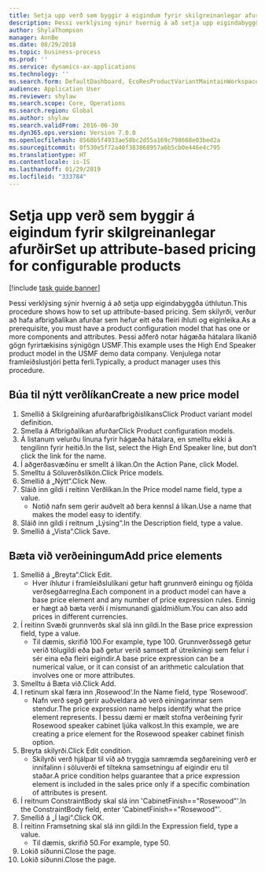 ```yaml
---
title: Setja upp verð sem byggir á eigindum fyrir skilgreinanlegar afurðir
description: Þessi verklýsing sýnir hvernig á að setja upp eigindabyggða úthlutun.
author: ShylaThompson
manager: AnnBe
ms.date: 08/29/2018
ms.topic: business-process
ms.prod: ''
ms.service: dynamics-ax-applications
ms.technology: ''
ms.search.form: DefaultDashboard, EcoResProductVariantMaintainWorkspace, PCProductConfigurationModelListPage, PCPriceModelList, PCPriceModel, PCConstraintEditor
audience: Application User
ms.reviewer: shylaw
ms.search.scope: Core, Operations
ms.search.region: Global
ms.author: shylaw
ms.search.validFrom: 2016-06-30
ms.dyn365.ops.version: Version 7.0.0
ms.openlocfilehash: 8568b5f4933ae58bc2d55a169c798668e03bed2a
ms.sourcegitcommit: 0f530e5f72a40f383868957a6b5cb0e446e4c795
ms.translationtype: HT
ms.contentlocale: is-IS
ms.lasthandoff: 01/29/2019
ms.locfileid: "333784"
---
```

# <a name="set-up-attribute-based-pricing-for-configurable-products"></a><span data-ttu-id="683f2-103">Setja upp verð sem byggir á eigindum fyrir skilgreinanlegar afurðir</span><span class="sxs-lookup"><span data-stu-id="683f2-103">Set up attribute-based pricing for configurable products</span></span>

[!include [task guide banner](../../includes/task-guide-banner.md)]

<span data-ttu-id="683f2-104">Þessi verklýsing sýnir hvernig á að setja upp eigindabyggða úthlutun.</span><span class="sxs-lookup"><span data-stu-id="683f2-104">This procedure shows how to set up attribute-based pricing.</span></span> <span data-ttu-id="683f2-105">Sem skilyrði, verður að hafa afbrigðalíkan afurðar sem hefur eitt eða fleiri íhluti og eiginleika.</span><span class="sxs-lookup"><span data-stu-id="683f2-105">As a prerequisite, you must have a product configuration model that has one or more components and attributes.</span></span> <span data-ttu-id="683f2-106">Þessi aðferð notar hágæða hátalara líkanið gögn fyrirtækisins sýnigögn USMF.</span><span class="sxs-lookup"><span data-stu-id="683f2-106">This example uses the High End Speaker product model in the USMF demo data company.</span></span> <span data-ttu-id="683f2-107">Venjulega notar framleiðslustjóri þetta ferli.</span><span class="sxs-lookup"><span data-stu-id="683f2-107">Typically, a product manager uses this procedure.</span></span>


## <a name="create-a-new-price-model"></a><span data-ttu-id="683f2-108">Búa til nýtt verðlíkan</span><span class="sxs-lookup"><span data-stu-id="683f2-108">Create a new price model</span></span>
1. <span data-ttu-id="683f2-109">Smellið á Skilgreining afurðarafbrigðislíkans</span><span class="sxs-lookup"><span data-stu-id="683f2-109">Click Product variant model definition.</span></span>
2. <span data-ttu-id="683f2-110">Smella á Afbrigðalíkan afurðar</span><span class="sxs-lookup"><span data-stu-id="683f2-110">Click Product configuration models.</span></span>
3. <span data-ttu-id="683f2-111">Á listanum velurðu línuna fyrir hágæða hátalara, en smelltu ekki á tengilinn fyrir heitið.</span><span class="sxs-lookup"><span data-stu-id="683f2-111">In the list, select the High End Speaker line, but don’t click the link for the name.</span></span>
4. <span data-ttu-id="683f2-112">Í aðgerðasvæðinu er smellt á líkan.</span><span class="sxs-lookup"><span data-stu-id="683f2-112">On the Action Pane, click Model.</span></span>
5. <span data-ttu-id="683f2-113">Smelltu á Söluverðslíkön.</span><span class="sxs-lookup"><span data-stu-id="683f2-113">Click Price models.</span></span>
6. <span data-ttu-id="683f2-114">Smellið á „Nýtt“.</span><span class="sxs-lookup"><span data-stu-id="683f2-114">Click New.</span></span>
7. <span data-ttu-id="683f2-115">Sláið inn gildi í reitinn Verðlíkan.</span><span class="sxs-lookup"><span data-stu-id="683f2-115">In the Price model name field, type a value.</span></span>
    * <span data-ttu-id="683f2-116">Notið nafn sem gerir auðvelt að bera kennsl á líkan.</span><span class="sxs-lookup"><span data-stu-id="683f2-116">Use a name that makes the model easy to identify.</span></span>  
8. <span data-ttu-id="683f2-117">Sláið inn gildi í reitnum „Lýsing“.</span><span class="sxs-lookup"><span data-stu-id="683f2-117">In the Description field, type a value.</span></span>
9. <span data-ttu-id="683f2-118">Smellið á „Vista“.</span><span class="sxs-lookup"><span data-stu-id="683f2-118">Click Save.</span></span>

## <a name="add-price-elements"></a><span data-ttu-id="683f2-119">Bæta við verðeiningum</span><span class="sxs-lookup"><span data-stu-id="683f2-119">Add price elements</span></span>
1. <span data-ttu-id="683f2-120">Smellið á „Breyta“.</span><span class="sxs-lookup"><span data-stu-id="683f2-120">Click Edit.</span></span>
    * <span data-ttu-id="683f2-121">Hver íhlutur í framleiðslulíkani getur haft grunnverð einingu og fjölda verðsegðarreglna.</span><span class="sxs-lookup"><span data-stu-id="683f2-121">Each component in a product model can have a base price element and any number of price expression rules.</span></span> <span data-ttu-id="683f2-122">Einnig er hægt að bæta verði í mismunandi gjaldmiðlum.</span><span class="sxs-lookup"><span data-stu-id="683f2-122">You can also add prices in different currencies.</span></span>  
2. <span data-ttu-id="683f2-123">Í reitinn Svæði grunnverðs skal slá inn gildi.</span><span class="sxs-lookup"><span data-stu-id="683f2-123">In the Base price expression field, type a value.</span></span>
    * <span data-ttu-id="683f2-124">Til dæmis, skrifið 100.</span><span class="sxs-lookup"><span data-stu-id="683f2-124">For example, type 100.</span></span>   <span data-ttu-id="683f2-125">Grunnverðssegð getur verið tölugildi eða það getur verið samsett af útreikningi sem felur í sér eina eða fleiri eigindir.</span><span class="sxs-lookup"><span data-stu-id="683f2-125">A base price expression can be a numerical value, or it can consist of an arithmetic calculation that involves one or more attributes.</span></span>  
3. <span data-ttu-id="683f2-126">Smelltu á Bæta við.</span><span class="sxs-lookup"><span data-stu-id="683f2-126">Click Add.</span></span>
4. <span data-ttu-id="683f2-127">I retinum skal færa inn ‚Rosewood‘.</span><span class="sxs-lookup"><span data-stu-id="683f2-127">In the Name field, type ‘Rosewood’.</span></span>
    * <span data-ttu-id="683f2-128">Nafn verð segð gerir auðveldara að verð einingarinnar sem stendur.</span><span class="sxs-lookup"><span data-stu-id="683f2-128">The price expression name helps identify what the price element represents.</span></span> <span data-ttu-id="683f2-129">Í þessu dæmi er mælt stofna verðeining fyrir Rosewood speaker cabinet ljúka valkost.</span><span class="sxs-lookup"><span data-stu-id="683f2-129">In this example, we are creating a price element for the Rosewood speaker cabinet finish option.</span></span>  
5. <span data-ttu-id="683f2-130">Breyta skilyrði.</span><span class="sxs-lookup"><span data-stu-id="683f2-130">Click Edit condition.</span></span>
    * <span data-ttu-id="683f2-131">Skilyrði verð hjálpar til við að tryggja samræmda segðareining verð er innifalinn í söluverði ef tiltekna samsetningu af eigindir eru til staðar.</span><span class="sxs-lookup"><span data-stu-id="683f2-131">A price condition helps guarantee that a price expression element is included in the sales price only if a specific combination of attributes is present.</span></span>  
6. <span data-ttu-id="683f2-132">Í reitnum ConstraintBody skal slá inn 'CabinetFinish=="Rosewood"'.</span><span class="sxs-lookup"><span data-stu-id="683f2-132">In the ConstraintBody field, enter 'CabinetFinish=="Rosewood"'.</span></span>
7. <span data-ttu-id="683f2-133">Smellið á „Í lagi“.</span><span class="sxs-lookup"><span data-stu-id="683f2-133">Click OK.</span></span>
8. <span data-ttu-id="683f2-134">Í reitinn Framsetning skal slá inn gildi.</span><span class="sxs-lookup"><span data-stu-id="683f2-134">In the Expression field, type a value.</span></span>
    * <span data-ttu-id="683f2-135">Til dæmis, skrifið 50.</span><span class="sxs-lookup"><span data-stu-id="683f2-135">For example, type 50.</span></span>  
9. <span data-ttu-id="683f2-136">Lokið síðunni.</span><span class="sxs-lookup"><span data-stu-id="683f2-136">Close the page.</span></span>
10. <span data-ttu-id="683f2-137">Lokið síðunni.</span><span class="sxs-lookup"><span data-stu-id="683f2-137">Close the page.</span></span>

